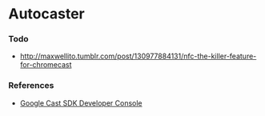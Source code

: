 # Autocaster

### Todo
  - http://maxwellito.tumblr.com/post/130977884131/nfc-the-killer-feature-for-chromecast

### References
  - [Google Cast SDK Developer Console](https://developers.google.com/cast/docs/registration#RegisterApp)
